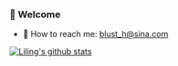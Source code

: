 ### 👋 Welcome

- 🌈 How to reach me: blust_h@sina.com

[![Liling's github stats](https://github-readme-stats.vercel.app/api?username=blust)](https://github.com/blust)


<!--
**blust/blust** is a ✨ _special_ ✨ repository because its `README.md` (this file) appears on your GitHub profile.

Here are some ideas to get you started:

- 🔭 I’m currently working on ...
- 🌱 I’m currently learning ...
- 👯 I’m looking to collaborate on ...
- 🤔 I’m looking for help with ...
- 💬 Ask me about ...
- 📫 How to reach me: ...
- 😄 Pronouns: ...
- ⚡ Fun fact: ...
-->
